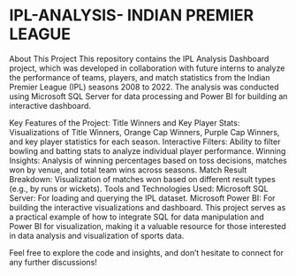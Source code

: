 # IPL-ANALYSIS- INDIAN PREMIER LEAGUE 

About This Project
This repository contains the IPL Analysis Dashboard project, which was developed in collaboration with future interns to analyze the performance of teams, players, and match statistics from the Indian Premier League (IPL) seasons 2008 to 2022. The analysis was conducted using Microsoft SQL Server for data processing and Power BI for building an interactive dashboard.

Key Features of the Project:
Title Winners and Key Player Stats: Visualizations of Title Winners, Orange Cap Winners, Purple Cap Winners, and key player statistics for each season.
Interactive Filters: Ability to filter bowling and batting stats to analyze individual player performance.
Winning Insights: Analysis of winning percentages based on toss decisions, matches won by venue, and total team wins across seasons.
Match Result Breakdown: Visualization of matches won based on different result types (e.g., by runs or wickets).
Tools and Technologies Used:
Microsoft SQL Server: For loading and querying the IPL dataset.
Microsoft Power BI: For building the interactive visualizations and dashboard.
This project serves as a practical example of how to integrate SQL for data manipulation and Power BI for visualization, making it a valuable resource for those interested in data analysis and visualization of sports data.

Feel free to explore the code and insights, and don’t hesitate to connect for any further discussions!

